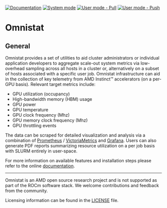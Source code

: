 [![Documentation](https://github.com/AMDResearch/omnistat/actions/workflows/docs.yml/badge.svg)](https://amdresearch.github.io/omnistat/)
[![System mode](https://github.com/AMDResearch/omnistat/actions/workflows/test.yml/badge.svg)](https://github.com/AMDResearch/omnistat/actions/workflows/test.yml)
[![User mode - Pull](https://github.com/AMDResearch/omnistat/actions/workflows/test-user-pull.yml/badge.svg)](https://github.com/AMDResearch/omnistat/actions/workflows/test-user-pull.yml)
[![User mode - Push](https://github.com/AMDResearch/omnistat/actions/workflows/test-user-push.yml/badge.svg)](https://github.com/AMDResearch/omnistat/actions/workflows/test-user-push.yml)


# Omnistat

## General

Omnistat provides a set of utilities to aid cluster administrators or
individual application developers to aggregate scale-out system
metrics via low-overhead sampling across all hosts in a cluster or,
alternatively on a subset of hosts associated with a specific user
job. Omnistat infrastructure can aid in the collection of key
telemetry from AMD Instinct™ accelerators (on a per-GPU
basis). Relevant target metrics include:

* GPU utilization (occupancy)
* High-bandwidth memory (HBM) usage
* GPU power
* GPU temperature
* GPU clock frequency (Mhz)
* GPU memory clock frequency (Mhz)
* GPU throttling events

The data can be scraped for detailed visualization and analysis via a
combination of [Prometheus](https://prometheus.io/) /
[VictoriaMetrics](https://github.com/VictoriaMetrics/VictoriaMetrics)
and [Grafana](https://github.com/grafana/grafana). Users can also
generate PDF reports summarizing resource utilization on a per job
basis with SLURM entirely in user-space.


For more information on available features and installation steps
please refer to the online [documentation](https://amdresearch.github.io/omnistat/).

--- 
Omnistat is an AMD open source research project and is not supported
as part of the ROCm software stack. We welcome contributions and
feedback from the community. 

Licensing information can be found in the [LICENSE](LICENSE) file.

